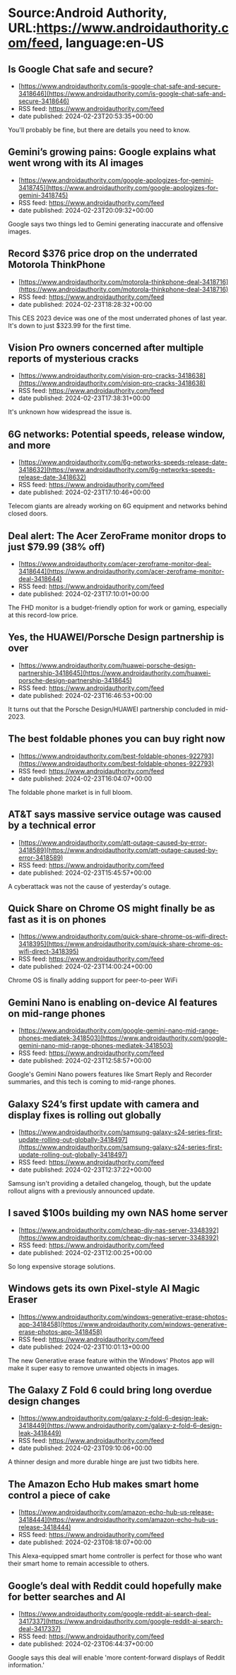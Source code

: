 # Source:Android Authority, URL:https://www.androidauthority.com/feed, language:en-US

## Is Google Chat safe and secure?
 - [https://www.androidauthority.com/is-google-chat-safe-and-secure-3418646](https://www.androidauthority.com/is-google-chat-safe-and-secure-3418646)
 - RSS feed: https://www.androidauthority.com/feed
 - date published: 2024-02-23T20:53:35+00:00

You'll probably be fine, but there are details you need to know.

## Gemini’s growing pains: Google explains what went wrong with its AI images
 - [https://www.androidauthority.com/google-apologizes-for-gemini-3418745](https://www.androidauthority.com/google-apologizes-for-gemini-3418745)
 - RSS feed: https://www.androidauthority.com/feed
 - date published: 2024-02-23T20:09:32+00:00

Google says two things led to Gemini generating inaccurate and offensive images.

## Record $376 price drop on the underrated Motorola ThinkPhone
 - [https://www.androidauthority.com/motorola-thinkphone-deal-3418716](https://www.androidauthority.com/motorola-thinkphone-deal-3418716)
 - RSS feed: https://www.androidauthority.com/feed
 - date published: 2024-02-23T18:28:32+00:00

This CES 2023 device was one of the most underrated phones of last year. It's down to just $323.99 for the first time.

## Vision Pro owners concerned after multiple reports of mysterious cracks
 - [https://www.androidauthority.com/vision-pro-cracks-3418638](https://www.androidauthority.com/vision-pro-cracks-3418638)
 - RSS feed: https://www.androidauthority.com/feed
 - date published: 2024-02-23T17:38:31+00:00

It's unknown how widespread the issue is.

## 6G networks: Potential speeds, release window, and more
 - [https://www.androidauthority.com/6g-networks-speeds-release-date-3418632](https://www.androidauthority.com/6g-networks-speeds-release-date-3418632)
 - RSS feed: https://www.androidauthority.com/feed
 - date published: 2024-02-23T17:10:46+00:00

Telecom giants are already working on 6G equipment and networks behind closed doors.

## Deal alert: The Acer ZeroFrame monitor drops to just $79.99 (38% off)
 - [https://www.androidauthority.com/acer-zeroframe-monitor-deal-3418644](https://www.androidauthority.com/acer-zeroframe-monitor-deal-3418644)
 - RSS feed: https://www.androidauthority.com/feed
 - date published: 2024-02-23T17:10:01+00:00

The FHD monitor is a budget-friendly option for work or gaming, especially at this record-low price.

## Yes, the HUAWEI/Porsche Design partnership is over
 - [https://www.androidauthority.com/huawei-porsche-design-partnership-3418645](https://www.androidauthority.com/huawei-porsche-design-partnership-3418645)
 - RSS feed: https://www.androidauthority.com/feed
 - date published: 2024-02-23T16:46:53+00:00

It turns out that the Porsche Design/HUAWEI partnership concluded in mid-2023.

## The best foldable phones you can buy right now
 - [https://www.androidauthority.com/best-foldable-phones-922793](https://www.androidauthority.com/best-foldable-phones-922793)
 - RSS feed: https://www.androidauthority.com/feed
 - date published: 2024-02-23T16:04:07+00:00

The foldable phone market is in full bloom.

## AT&T says massive service outage was caused by a technical error
 - [https://www.androidauthority.com/att-outage-caused-by-error-3418589](https://www.androidauthority.com/att-outage-caused-by-error-3418589)
 - RSS feed: https://www.androidauthority.com/feed
 - date published: 2024-02-23T15:45:57+00:00

A cyberattack was not the cause of yesterday's outage.

## Quick Share on Chrome OS might finally be as fast as it is on phones
 - [https://www.androidauthority.com/quick-share-chrome-os-wifi-direct-3418395](https://www.androidauthority.com/quick-share-chrome-os-wifi-direct-3418395)
 - RSS feed: https://www.androidauthority.com/feed
 - date published: 2024-02-23T14:00:24+00:00

Chrome OS is finally adding support for peer-to-peer WiFi

## Gemini Nano is enabling on-device AI features on mid-range phones
 - [https://www.androidauthority.com/google-gemini-nano-mid-range-phones-mediatek-3418503](https://www.androidauthority.com/google-gemini-nano-mid-range-phones-mediatek-3418503)
 - RSS feed: https://www.androidauthority.com/feed
 - date published: 2024-02-23T12:58:57+00:00

Google's Gemini Nano powers features like Smart Reply and Recorder summaries, and this tech is coming to mid-range phones.

## Galaxy S24’s first update with camera and display fixes is rolling out globally
 - [https://www.androidauthority.com/samsung-galaxy-s24-series-first-update-rolling-out-globally-3418497](https://www.androidauthority.com/samsung-galaxy-s24-series-first-update-rolling-out-globally-3418497)
 - RSS feed: https://www.androidauthority.com/feed
 - date published: 2024-02-23T12:37:22+00:00

Samsung isn't providing a detailed changelog, though, but the update rollout aligns with a previously announced update.

## I saved $100s building my own NAS home server
 - [https://www.androidauthority.com/cheap-diy-nas-server-3348392](https://www.androidauthority.com/cheap-diy-nas-server-3348392)
 - RSS feed: https://www.androidauthority.com/feed
 - date published: 2024-02-23T12:00:25+00:00

So long expensive storage solutions.

## Windows gets its own Pixel-style AI Magic Eraser
 - [https://www.androidauthority.com/windows-generative-erase-photos-app-3418458](https://www.androidauthority.com/windows-generative-erase-photos-app-3418458)
 - RSS feed: https://www.androidauthority.com/feed
 - date published: 2024-02-23T10:01:13+00:00

The new Generative erase feature within the Windows' Photos app will make it super easy to remove unwanted objects in images.

## The Galaxy Z Fold 6 could bring long overdue design changes
 - [https://www.androidauthority.com/galaxy-z-fold-6-design-leak-3418449](https://www.androidauthority.com/galaxy-z-fold-6-design-leak-3418449)
 - RSS feed: https://www.androidauthority.com/feed
 - date published: 2024-02-23T09:10:06+00:00

A thinner design and more durable hinge are just two tidbits here.

## The Amazon Echo Hub makes smart home control a piece of cake
 - [https://www.androidauthority.com/amazon-echo-hub-us-release-3418444](https://www.androidauthority.com/amazon-echo-hub-us-release-3418444)
 - RSS feed: https://www.androidauthority.com/feed
 - date published: 2024-02-23T08:18:07+00:00

This Alexa-equipped smart home controller is perfect for those who want their smart home to remain accessible to others.

## Google’s deal with Reddit could hopefully make for better searches and AI
 - [https://www.androidauthority.com/google-reddit-ai-search-deal-3417337](https://www.androidauthority.com/google-reddit-ai-search-deal-3417337)
 - RSS feed: https://www.androidauthority.com/feed
 - date published: 2024-02-23T06:44:37+00:00

Google says this deal will enable 'more content-forward displays of Reddit information.'

